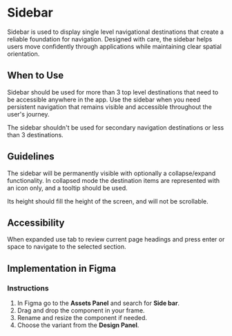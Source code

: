# Sidebar

Sidebar is used to display single level navigational destinations that create a reliable foundation for navigation. Designed with care, the sidebar helps users move confidently through applications while maintaining clear spatial orientation.

## When to Use

Sidebar should be used for more than 3 top level destinations that need to be accessible anywhere in the app. Use the sidebar when you need persistent navigation that remains visible and accessible throughout the user's journey.

The sidebar shouldn't be used for secondary navigation destinations or less than 3 destinations.

## Guidelines

The sidebar will be permanently visible with optionally a collapse/expand functionality. In collapsed mode the destination items are represented with an icon only, and a tooltip should be used.

Its height should fill the height of the screen, and will not be scrollable.

## Accessibility

When expanded use tab to review current page headings and press enter or space to navigate to the selected section.

## Implementation in Figma

### Instructions

1. In Figma go to the **Assets Panel** and search for **Side bar**.
2. Drag and drop the component in your frame.
3. Rename and resize the component if needed.
4. Choose the variant from the **Design Panel**.
